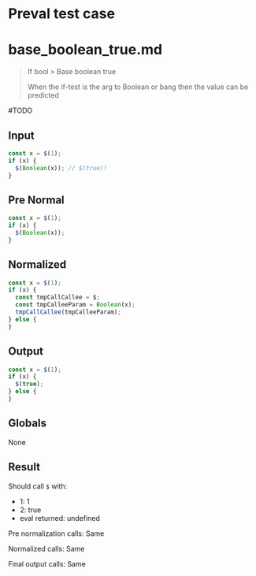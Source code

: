 # Preval test case

# base_boolean_true.md

> If bool > Base boolean true
>
> When the if-test is the arg to Boolean or bang then the value can be predicted

#TODO

## Input

`````js filename=intro
const x = $(1);
if (x) {
  $(Boolean(x)); // $(true)!
}
`````

## Pre Normal

`````js filename=intro
const x = $(1);
if (x) {
  $(Boolean(x));
}
`````

## Normalized

`````js filename=intro
const x = $(1);
if (x) {
  const tmpCallCallee = $;
  const tmpCalleeParam = Boolean(x);
  tmpCallCallee(tmpCalleeParam);
} else {
}
`````

## Output

`````js filename=intro
const x = $(1);
if (x) {
  $(true);
} else {
}
`````

## Globals

None

## Result

Should call `$` with:
 - 1: 1
 - 2: true
 - eval returned: undefined

Pre normalization calls: Same

Normalized calls: Same

Final output calls: Same
